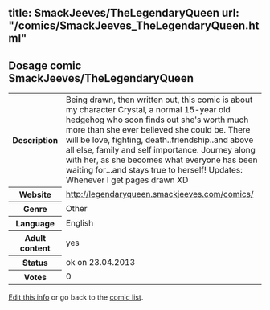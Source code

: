 title: SmackJeeves/TheLegendaryQueen
url: "/comics/SmackJeeves_TheLegendaryQueen.html"
---
Dosage comic SmackJeeves/TheLegendaryQueen
-----------------------------------------

<p id="msg"></p>
<script type="text/javascript">
if (window.location.search === '?edit_info_mail=sent_ok') {
  var elem = document.getElementById("msg");
  elem.innerHTML = 'Edited information sucessfully sent.';
  elem.className = 'ok';
}
</script>
<table class="comicinfo">
<tr>
<th>Description</th><td>Being drawn, then written out, this comic is about my character Crystal, a normal 15-year old hedgehog who soon finds out she's worth much more than she ever believed she could be. There will be love, fighting, death..friendship..and above all else, family and self importance. Journey along with her, as she becomes what everyone has been waiting for...and stays true to herself! Updates: Whenever I get pages drawn XD</td>
</tr>
<tr>
<th>Website</th><td><a href="http://legendaryqueen.smackjeeves.com/comics/">http://legendaryqueen.smackjeeves.com/comics/</a></td>
</tr>
<tr>
<th>Genre</th><td>Other</td>
</tr>
<tr>
<th>Language</th><td>English</td>
</tr>
<tr>
<th>Adult content</th><td>yes</td>
</tr>
<tr>
<th>Status</th><td>ok on 23.04.2013</td>
</tr>
<tr>
<th>Votes</th><td>0</td>
</tr>
</table>

[Edit this info](SmackJeeves_TheLegendaryQueen_edit.html) or go back to the [comic list](../comic-index.html).
